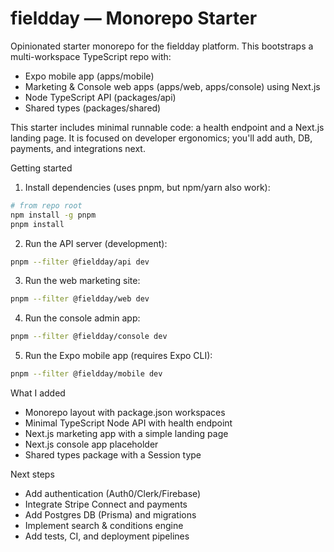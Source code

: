 # fieldday — Monorepo Starter

Opinionated starter monorepo for the fieldday platform. This bootstraps a multi-workspace TypeScript repo with:

- Expo mobile app (apps/mobile)
- Marketing & Console web apps (apps/web, apps/console) using Next.js
- Node TypeScript API (packages/api)
- Shared types (packages/shared)

This starter includes minimal runnable code: a health endpoint and a Next.js landing page. It is focused on developer ergonomics; you'll add auth, DB, payments, and integrations next.

Getting started

1. Install dependencies (uses pnpm, but npm/yarn also work):

```bash
# from repo root
npm install -g pnpm
pnpm install
```

2. Run the API server (development):

```bash
pnpm --filter @fieldday/api dev
```

3. Run the web marketing site:

```bash
pnpm --filter @fieldday/web dev
```

4. Run the console admin app:

```bash
pnpm --filter @fieldday/console dev
```

5. Run the Expo mobile app (requires Expo CLI):

```bash
pnpm --filter @fieldday/mobile dev
```

What I added

- Monorepo layout with package.json workspaces
- Minimal TypeScript Node API with health endpoint
- Next.js marketing app with a simple landing page
- Next.js console app placeholder
- Shared types package with a Session type

Next steps

- Add authentication (Auth0/Clerk/Firebase)
- Integrate Stripe Connect and payments
- Add Postgres DB (Prisma) and migrations
- Implement search & conditions engine
- Add tests, CI, and deployment pipelines
